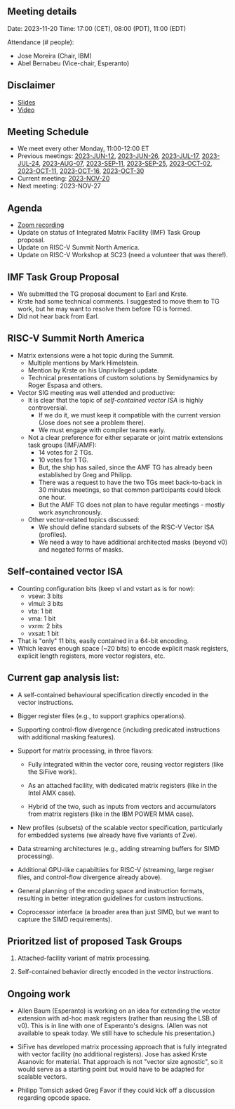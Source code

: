 ## Meeting details

Date: 2023-11-20
Time: 17:00 (CET), 08:00 (PDT), 11:00 (EDT)

Attendance (# people):

- Jose Moreira (Chair, IBM)
- Abel Bernabeu (Vice-chair, Esperanto)

## Disclaimer

- [Slides](https://docs.google.com/presentation/d/1LNhpuNwU54TgwGfcl-Fgf4HUFxCxh0AztPaeqMuRQRw)
- [Video](https://drive.google.com/file/d/1NddUrkHPJukhUo8OeD7uvrWCqRaMt9zx/view)

## Meeting Schedule

- We meet every other Monday, 11:00-12:00 ET
- Previous meetings: [2023-JUN-12](https://github.com/riscv-admin/vector/tree/main/minutes/2023/2023-06-12), [2023-JUN-26](https://github.com/riscv-admin/vector/tree/main/minutes/2023/2023-06-26), [2023-JUL-17](https://github.com/riscv-admin/vector/tree/main/minutes/2023/2023-07-17), [2023-JUL-24](https://github.com/riscv-admin/vector/tree/main/minutes/2023/2023-07-24), [2023-AUG-07](https://github.com/riscv-admin/vector/tree/main/minutes/2023/2023-08-07), [2023-SEP-11](https://github.com/riscv-admin/vector/tree/main/minutes/2023/2023-09-11), [2023-SEP-25](https://github.com/riscv-admin/vector/tree/main/minutes/2023/2023-09-25), [2023-OCT-02](https://github.com/riscv-admin/vector/tree/main/minutes/2023/2023-10-02), [2023-OCT-11](https://github.com/riscv-admin/vector/tree/main/minutes/2023/2023-10-11), [2023-OCT-16](https://github.com/riscv-admin/vector/tree/main/minutes/2023/2023-10-16), [2023-OCT-30](https://github.com/riscv-admin/vector/tree/main/minutes/2023/2023-10-30)
- Current meeting: [2023-NOV-20](https://github.com/riscv-admin/vector/tree/main/minutes/2023/2023-11-20)
- Next meeting: 2023-NOV-27

## Agenda
- [Zoom recording]()
- Update on status of Integrated Matrix Facility (IMF) Task Group proposal.
- Update on RISC-V Summit North America.
- Update on RISC-V Workshop at SC23 (need a volunteer that was there!).

## IMF Task Group Proposal
- We submitted the TG proposal document to Earl and Krste.
- Krste had some technical comments. I suggested to move them to TG work, but he may want to resolve them before TG is formed.
- Did not hear back from Earl.

## RISC-V Summit North America
- Matrix extensions were a hot topic during the Summit.
  - Multiple mentions by Mark Himelstein.
  - Mention by Krste on his Unprivileged update.
  - Technical presentations of custom solutions by Semidynamics by Roger Espasa and others.
- Vector SIG meeting was well attended and productive:
  - It is clear that the topic of *self-contained vector ISA* is highly controversial.
    - If we do it, we must keep it compatible with the current version (Jose does not see a problem there).
    - We must engage with compiler teams early.
  - Not a clear preference for either separate or joint matrix extensions task groups (IMF/AMF):
    - 14 votes for 2 TGs.
    - 10 votes for 1 TG.
    - But, the ship has sailed, since the AMF TG has already been established by Greg and Philipp.
    - There was a request to have the two TGs meet back-to-back in 30 minutes meetings, so that common participants could block one hour.
    - But the AMF TG does not plan to have regular meetings - mostly work asynchronously.
  - Other vector-related topics discussed:
    - We should define standard subsets of the RISC-V Vector ISA (profiles).
    - We need a way to have additional architected masks (beyond v0) and negated forms of masks.

## Self-contained vector ISA
- Counting configuration bits (keep vl and vstart as is for now):
  - vsew: 3 bits
  - vlmul: 3 bits
  - vta: 1 bit
  - vma: 1 bit
  - vxrm: 2 bits
  - vxsat: 1 bit
- That is "only" 11 bits, easily contained in a 64-bit encoding.
- Which leaves enough space (~20 bits) to encode explicit mask registers, explicit length registers, more vector registers, etc.

## Current gap analysis list:

- A self-contained behavioural specification directly encoded in the vector instructions.

- Bigger register files (e.g., to support graphics operations).

- Supporting control-flow divergence (including predicated instructions with additional masking features).

- Support for matrix processing, in three flavors:

  - Fully integrated within the vector core, reusing vector registers (like the SiFive work).

  - As an attached facility, with dedicated matrix registers (like in the Intel AMX case).

  - Hybrid of the two, such as inputs from vectors and accumulators from matrix registers (like in the IBM POWER MMA case).

- New profiles (subsets) of the scalable vector specification, particularly for embedded systems (we already have five variants of Zve).

- Data streaming architectures (e.g., adding streaming buffers for SIMD processing).

- Additional GPU-like capabiltiies for RISC-V (streaming, large regiser files, and control-flow divergence already above).

- General planning of the encoding space and instruction formats, resulting in better integration guidelines for custom instructions.

- Coprocessor interface (a broader area than just SIMD, but we want to capture the SIMD requirements).

## Prioritzed list of proposed Task Groups

1. Attached-facility variant of matrix processing.

1. Self-contained behavior directly encoded in the vector instructions.

## Ongoing work

- Allen Baum (Esperanto) is working on an idea for extending the vector extension with ad-hoc mask registers (rather than reusing the LSB of v0). This is in line with one of Esperanto's designs. (Allen was not available to speak today. We still have to schedule his presentation.)

- SiFive has developed matrix processing approach that is fully integrated with vector facility (no additional registers). Jose has asked Krste Asanovic for material. That approach is not "vector size agnostic", so it would serve as a starting point but would have to be adapted for scalable vectors.

- Philipp Tomsich asked Greg Favor if they could kick off a discussion regarding opcode space. 
